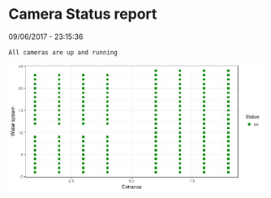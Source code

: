 Camera Status report
================
09/06/2017 - 23:15:36

    All cameras are up and running

![](camreport_files/figure-markdown_github/unnamed-chunk-2-1.png)
